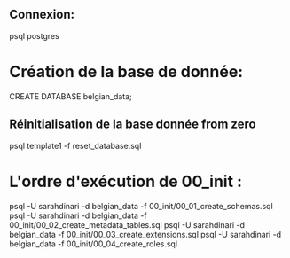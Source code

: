 
## Connexion:
psql postgres

# Création de la base de donnée:
CREATE DATABASE belgian_data;

## Réinitialisation de la base donnée from zero
psql template1 -f reset_database.sql




# L'ordre d'exécution de 00_init :

psql -U sarahdinari -d belgian_data -f 00_init/00_01_create_schemas.sql
psql -U sarahdinari -d belgian_data -f 00_init/00_02_create_metadata_tables.sql
psql -U sarahdinari -d belgian_data -f 00_init/00_03_create_extensions.sql
psql -U sarahdinari -d belgian_data -f 00_init/00_04_create_roles.sql
